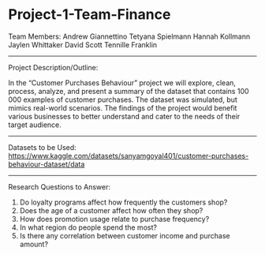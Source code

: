 # Project-1-Team-Finance
Team Members:
Andrew Giannettino
Tetyana Spielmann
Hannah Kollmann 
Jaylen Whittaker
David Scott 
Tennille Franklin
************************

Project Description/Outline:

In the “Customer Purchases Behaviour” project we will explore, clean, process, analyze, and present a summary of the dataset that contains 100 000 examples of customer purchases. The dataset was simulated, but mimics real-world scenarios. The findings of the project would benefit various businesses to better understand and cater to the needs of their target audience. 
****
Datasets to be Used: https://www.kaggle.com/datasets/sanyamgoyal401/customer-purchases-behaviour-dataset/data

***
Research Questions to Answer:
1. Do loyalty programs affect how frequently the customers shop? 
2. Does the age of a customer affect how often they shop?
3. How does promotion usage relate to purchase frequency?
4. In what region do people spend the most?
5. Is there any correlation between customer income and purchase amount?


